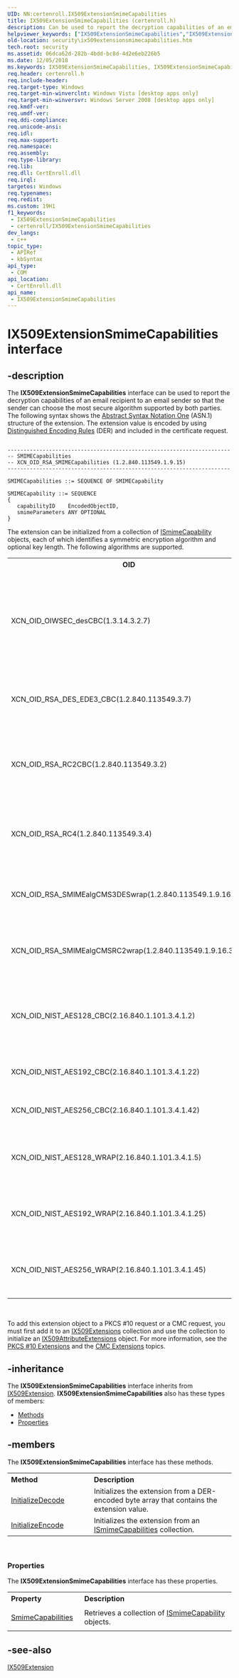 ```yaml
---
UID: NN:certenroll.IX509ExtensionSmimeCapabilities
title: IX509ExtensionSmimeCapabilities (certenroll.h)
description: Can be used to report the decryption capabilities of an email recipient to an email sender so that the sender can choose the most secure algorithm supported by both parties.
helpviewer_keywords: ["IX509ExtensionSmimeCapabilities","IX509ExtensionSmimeCapabilities interface [Security]","IX509ExtensionSmimeCapabilities interface [Security]","described","certenroll/IX509ExtensionSmimeCapabilities","security.ix509extensionsmimecapabilities"]
old-location: security\ix509extensionsmimecapabilities.htm
tech.root: security
ms.assetid: 06dca62d-282b-4bdd-bc8d-4d2e6eb226b5
ms.date: 12/05/2018
ms.keywords: IX509ExtensionSmimeCapabilities, IX509ExtensionSmimeCapabilities interface [Security], IX509ExtensionSmimeCapabilities interface [Security],described, certenroll/IX509ExtensionSmimeCapabilities, security.ix509extensionsmimecapabilities
req.header: certenroll.h
req.include-header: 
req.target-type: Windows
req.target-min-winverclnt: Windows Vista [desktop apps only]
req.target-min-winversvr: Windows Server 2008 [desktop apps only]
req.kmdf-ver: 
req.umdf-ver: 
req.ddi-compliance: 
req.unicode-ansi: 
req.idl: 
req.max-support: 
req.namespace: 
req.assembly: 
req.type-library: 
req.lib: 
req.dll: CertEnroll.dll
req.irql: 
targetos: Windows
req.typenames: 
req.redist: 
ms.custom: 19H1
f1_keywords:
 - IX509ExtensionSmimeCapabilities
 - certenroll/IX509ExtensionSmimeCapabilities
dev_langs:
 - c++
topic_type:
 - APIRef
 - kbSyntax
api_type:
 - COM
api_location:
 - CertEnroll.dll
api_name:
 - IX509ExtensionSmimeCapabilities
---
```


# IX509ExtensionSmimeCapabilities interface


## -description

The <b>IX509ExtensionSmimeCapabilities</b> interface can be used to report the decryption capabilities of an email recipient to an email sender so that  the sender can choose the most secure algorithm supported by both parties. The following syntax shows the <a href="https://docs.microsoft.com/windows/desktop/SecGloss/a-gly">Abstract Syntax Notation One</a> (ASN.1) structure  of the extension. The extension value is encoded by using <a href="https://docs.microsoft.com/windows/desktop/SecGloss/d-gly">Distinguished Encoding Rules</a> (DER) and included in the certificate request.
<pre class="syntax" xml:space="preserve"><code>
----------------------------------------------------------------------
-- SMIMECapabilities
-- XCN_OID_RSA_SMIMECapabilities (1.2.840.113549.1.9.15)
----------------------------------------------------------------------

SMIMECapabilities ::= SEQUENCE OF SMIMECapability

SMIMECapability ::= SEQUENCE 
{
   capabilityID    EncodedObjectID,
   smimeParameters ANY OPTIONAL    
}
</code></pre>The extension can be initialized from a collection of <a href="https://docs.microsoft.com/windows/desktop/api/certenroll/nn-certenroll-ismimecapability">ISmimeCapability</a> objects, each of which identifies a symmetric encryption algorithm and optional key length. The following algorithms are supported.<table>
<tr>
<th>OID</th>
<th>Description</th>
</tr>
<tr>
<td>XCN_OID_OIWSEC_desCBC(1.3.14.3.2.7)

</td>
<td>Data Encryption Standard (DES) in cipher block chaining (CBC) mode. The key length is 56 bits.</td>
</tr>
<tr>
<td>XCN_OID_RSA_DES_EDE3_CBC(1.2.840.113549.3.7)

</td>
<td>Triple DES (3DES) in CBC mode. The key length is 168 bits.</td>
</tr>
<tr>
<td>XCN_OID_RSA_RC2CBC(1.2.840.113549.3.2)

</td>
<td>RC2 algorithm in CBC mode. The key length is variable from 40 to 128 bits.</td>
</tr>
<tr>
<td>XCN_OID_RSA_RC4(1.2.840.113549.3.4)

</td>
<td>RC4 algorithm. The key length is variable from 40 to 128 bits.</td>
</tr>
<tr>
<td>XCN_OID_RSA_SMIMEalgCMS3DESwrap(1.2.840.113549.1.9.16.3.6)

</td>
<td>3DES used for key wrapping. The key length is 168 bits.</td>
</tr>
<tr>
<td>XCN_OID_RSA_SMIMEalgCMSRC2wrap(1.2.840.113549.1.9.16.3.7)

</td>
<td>RC2 used for key wrapping. The key length is 128 bits.</td>
</tr>
<tr>
<td>XCN_OID_NIST_AES128_CBC(2.16.840.1.101.3.4.1.2)

</td>
<td>Advanced Encryption Standard (AES) in CBC mode. The key length is 128 bits.</td>
</tr>
<tr>
<td>XCN_OID_NIST_AES192_CBC(2.16.840.1.101.3.4.1.22)

</td>
<td>AES in CBC mode. The key length is 192 bits.</td>
</tr>
<tr>
<td>XCN_OID_NIST_AES256_CBC(2.16.840.1.101.3.4.1.42)

</td>
<td> AES in CBC mode. The key length is 256 bits.</td>
</tr>
<tr>
<td>XCN_OID_NIST_AES128_WRAP(2.16.840.1.101.3.4.1.5)

</td>
<td>AES used for key wrapping. The key length is 128 bits.</td>
</tr>
<tr>
<td>XCN_OID_NIST_AES192_WRAP(2.16.840.1.101.3.4.1.25)

</td>
<td>AES used for key wrapping. The key length is 192 bits.</td>
</tr>
<tr>
<td>XCN_OID_NIST_AES256_WRAP(2.16.840.1.101.3.4.1.45)

</td>
<td>AES used for key wrapping. The key length is 256 bits.</td>
</tr>
</table>
 



To add this extension object to a  PKCS #10 request or a CMC request, you must first add it to an <a href="https://docs.microsoft.com/windows/desktop/api/certenroll/nn-certenroll-ix509extensions">IX509Extensions</a> collection and use the collection to initialize an <a href="https://docs.microsoft.com/windows/desktop/api/certenroll/nn-certenroll-ix509attributeextensions">IX509AttributeExtensions</a> object. For more information, see the <a href="https://docs.microsoft.com/windows/desktop/SecCertEnroll/pkcs--10-extensions">PKCS #10 Extensions</a> and the <a href="https://docs.microsoft.com/windows/desktop/SecCertEnroll/cmc-extensions">CMC Extensions</a> topics.

## -inheritance

The <b xmlns:loc="http://microsoft.com/wdcml/l10n">IX509ExtensionSmimeCapabilities</b> interface inherits from <a href="https://docs.microsoft.com/windows/desktop/api/certenroll/nn-certenroll-ix509extension">IX509Extension</a>. <b>IX509ExtensionSmimeCapabilities</b> also has these types of members:
<ul>
<li><a href="https://docs.microsoft.com/">Methods</a></li>
<li><a href="https://docs.microsoft.com/">Properties</a></li>
</ul>

## -members

The <b>IX509ExtensionSmimeCapabilities</b> interface has these methods.
<table class="members" id="memberListMethods">
<tr>
<th align="left" width="37%">Method</th>
<th align="left" width="63%">Description</th>
</tr>
<tr data="declared;">
<td align="left" width="37%">
<a href="https://docs.microsoft.com/windows/desktop/api/certenroll/nf-certenroll-ix509extensionsmimecapabilities-initializedecode">InitializeDecode</a>
</td>
<td align="left" width="63%">
Initializes the  extension from a DER-encoded byte array that contains the extension value.

</td>
</tr>
<tr data="declared;">
<td align="left" width="37%">
<a href="https://docs.microsoft.com/windows/desktop/api/certenroll/nf-certenroll-ix509extensionsmimecapabilities-initializeencode">InitializeEncode</a>
</td>
<td align="left" width="63%">
Initializes the extension from an <a href="https://docs.microsoft.com/windows/desktop/api/certenroll/nn-certenroll-ismimecapabilities">ISmimeCapabilities</a> collection.

</td>
</tr>
</table> 
<h3><a id="properties"></a>Properties</h3>The <b xmlns:loc="http://microsoft.com/wdcml/l10n">IX509ExtensionSmimeCapabilities</b> interface has these properties.
<table class="members" id="memberListProperties">
<tr>
<th align="left" width="27%">Property</th>
<th align="left" width="63%">Description</th>
</tr>
<tr data="declared;">
<td align="left" width="27%" xml:space="preserve">

<a href="https://docs.microsoft.com/windows/desktop/api/certenroll/nf-certenroll-ix509extensionsmimecapabilities-get_smimecapabilities">SmimeCapabilities</a>


</td>
<td align="left" width="63%">
Retrieves a collection of <a href="https://docs.microsoft.com/windows/desktop/api/certenroll/nn-certenroll-ismimecapability">ISmimeCapability</a> objects.

</td>
</tr>
</table>

## -see-also

<a href="https://docs.microsoft.com/windows/desktop/api/certenroll/nn-certenroll-ix509extension">IX509Extension</a>

